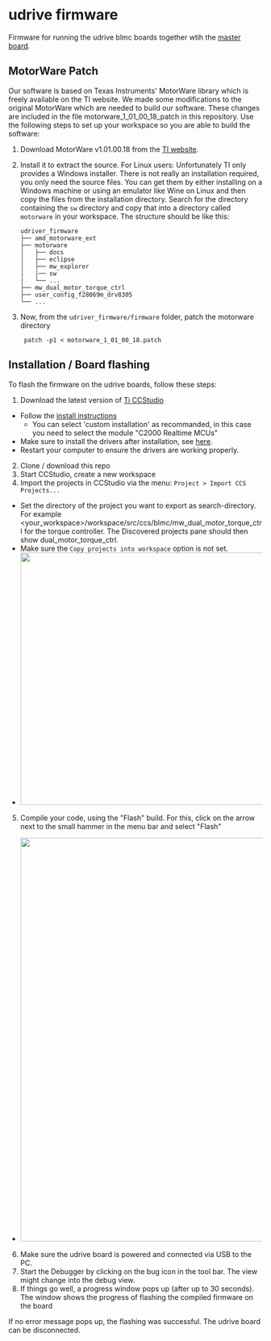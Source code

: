 # udrive firmware

Firmware for running the udrive blmc boards together wtih the [master board](https://github.com/open-dynamic-robot-initiative/master-board/).

## MotorWare Patch

Our software is based on Texas Instruments' MotorWare library which is freely available on the TI website. We made some modifications to the original MotorWare which are needed to build our software. These changes are included in the file motorware_1_01_00_18_patch in this repository. Use the following steps to set up your workspace so you are able to build the software:

1. Download MotorWare v1.01.00.18 from the [TI website](http://www.ti.com/tool/MOTORWARE).

2. Install it to extract the source.  For Linux users: Unfortunately TI only
   provides a Windows installer.  There is not really an installation required,
   you only need the source files.  You can get them by either installing on a
   Windows machine or using an emulator like Wine on Linux and then copy the
   files from the installation directory.
   Search for the directory containing the `sw` directory and copy that into
   a directory called `motorware` in your workspace.  The structure should be
   like this:

       udriver_firmware
       ├── amd_motorware_ext
       ├── motorware
       │   ├── docs
       │   ├── eclipse
       │   ├── mw_explorer
       │   |── sw
       |   └── ...
       ├── mw_dual_motor_torque_ctrl
       ├── user_config_f28069m_drv8305
       └── ...

3. Now, from the `udriver_firmware/firmware` folder, patch the motorware directory

        patch -p1 < motorware_1_01_00_18.patch

## Installation / Board flashing

To flash the firmware on the udrive boards, follow these steps:

1. Download the latest version of [Ti CCStudio](http://www.ti.com/tool/ccstudio)
  * Follow the [install instructions](http://software-dl.ti.com/ccs/esd/documents/ccsv10_linux_host_support.html#installation-instructions)
    * You can select 'custom installation' as recommanded, in this case you need to select the module "C2000 Realtime MCUs"
  * Make sure to install the drivers after installation, see [here](http://software-dl.ti.com/ccs/esd/documents/ccsv10_linux_host_support.html#ubuntu-18-04-lts). 
  * Restart your computer to ensure the drivers are working properly.
2. Clone / download this repo
3. Start CCStudio, create a new workspace
4. Import the projects in CCStudio via the menu: `Project > Import CCS Projects...`
  * Set the directory of the project you want to export as search-directory. For example <your_workspace>/workspace/src/ccs/blmc/mw_dual_motor_torque_ctrl for the torque controller. The Discovered projects pane should then show dual_motor_torque_ctrl.
  * Make sure the `Copy projects into workspace` option is not set.
  * <img src="images/step_01_import.png" width="500px"/>
5. Compile your code, using the "Flash" build. For this, click on the arrow next to the small hammer in the menu bar and select "Flash"
  * <img src="images/step_02_change_target.png" width="800px"/>
6. Make sure the udrive board is powered and connected via USB to the PC.
7. Start the Debugger by clicking on the bug icon in the tool bar. The view might change into the debug view.
8. If things go well, a progress window pops up (after up to 30 seconds). The window shows the progress of flashing the compiled firmware on the board

If no error message pops up, the flashing was successful. The udrive board can be disconnected.




